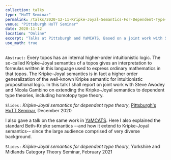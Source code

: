 ```yaml
---
collection: talks
type: "HoTT Seminar"
permalink: /talks/2020-12-11-Kripke-Joyal-Semantics-For-Dependent-Type-Theory
venue: "Pittsburgh HoTT Seminar"
date: 2020-11-12
location: "Online"
excerpt: "Talks at Pittsburgh and YaMCATS, Based on a joint work with Steve Awodey and Nicola Gambino"
use_math: true
---
```



`Abstract:` Every topos has an internal higher-order intuitionistic logic. The so-called Kripke–Joyal semantics of a topos gives an interpretation to formulas written in this language used to express ordinary mathematics in that topos. The Kripke–Joyal semantics is in fact a higher order generalization of the well-known Kripke semantic for intuitionistic propositional logic. In this talk I shall report on joint work with Steve Awodey and Nicola Gambino on extending the Kripke–Joyal semantics to dependent type theories, including homotopy type theory.


`Slides:` _Kripke-Joyal semantics for dependent type theory_, [Pittsburgh's HoTT Seminar](http://mathieu.anel.free.fr/seminar.html), December 2020  <a href="/files/CT/KJsHoTT_slides_Pittsburgh.pdf" target="_blank"> <i class="fa fa-file-pdf-o" aria-hidden="true"></i> </a>

I also gave a talk on the same work in [YaMCATS](https://www2.le.ac.uk/departments/mathematics/extranet/staff-material/staff-profiles/simona-paoli/abstract-sina-hazratpur). Here I also explained the standard Beth-Kripke semantics --and how it extend to Kripke-Joyal semantics-- since the large audience comprised of very diverse background. 

`Slides:` _Kripke-Joyal semantics for dependent type theory_, Yorkshire and Midlands Category Theory Seminar, February 2021
<a href="/files/CT/kjshott_slides_YaMCATS.pdf" target="_blank"> <i class="fa fa-file-pdf-o" aria-hidden="true"></i> </a>
